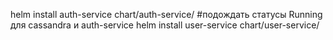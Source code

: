 helm install auth-service chart/auth-service/
#подождать статусы Running для cassandra и auth-service
helm install user-service chart/user-service/
